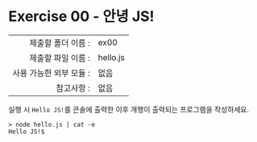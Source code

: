 # Exercise 00 - 안녕 JS!

|                      |                    |
| --------------------:| ------------------ |
|   제출할 폴더 이름 :     |  ex00              |
|   제출할 파일 이름 :     |  hello.js          |
|   사용 가능한 외부 모듈 : |  없음               |
|   참고사항 :           |  없음                |

실행 시 `Hello JS!`를 콘솔에 출력한 이후 개행이 출력되는 프로그램을 작성하세요.

```console
> node hello.js | cat -e
Hello JS!$
```